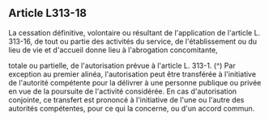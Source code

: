 ## Article L313-18

La cessation définitive, volontaire ou résultant de l'application de l'article L. 313-16, de tout ou partie des
activités du service, de l'établissement ou du lieu de vie et d'accueil donne lieu à l'abrogation concomitante,

totale ou partielle, de l'autorisation prévue à l'article L. 313-1. (^)
Par exception au premier alinéa, l'autorisation peut être transférée à l'initiative de l'autorité compétente
pour la délivrer à une personne publique ou privée en vue de la poursuite de l'activité considérée. En cas
d'autorisation conjointe, ce transfert est prononcé à l'initiative de l'une ou l'autre des autorités compétentes,
pour ce qui la concerne, ou d'un accord commun.


